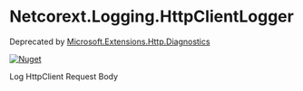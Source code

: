 # Netcorext.Logging.HttpClientLogger

Deprecated by [Microsoft.Extensions.Http.Diagnostics](https://github.com/dotnet/extensions/blob/c80574bf8b291be1a819b46df078aaa2594906c0/src/Libraries/Microsoft.Extensions.Http.Diagnostics/README.md)

[![Nuget](https://img.shields.io/nuget/v/Netcorext.Logging.HttpClientLogger)](https://www.nuget.org/packages/Netcorext.Logging.HttpClientLogger)

Log HttpClient Request Body
